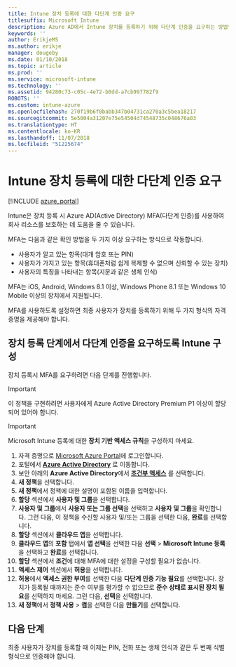 ```yaml
---
title: Intune 장치 등록에 대한 다단계 인증 요구
titlesuffix: Microsoft Intune
description: Azure AD에서 Intune 장치를 등록하기 위해 다단계 인증을 요구하는 방법입니다.
keywords: ''
author: ErikjeMS
ms.author: erikje
manager: dougeby
ms.date: 01/10/2018
ms.topic: article
ms.prod: ''
ms.service: microsoft-intune
ms.technology: ''
ms.assetid: 94280c73-c05c-4e72-b0dd-a7cb997782f9
ROBOTS: ''
ms.custom: intune-azure
ms.openlocfilehash: 270f19b6f0babb347b04731ca270a3c5bea18217
ms.sourcegitcommit: 5e5004a31207e75e54504d74548735c048676a03
ms.translationtype: HT
ms.contentlocale: ko-KR
ms.lasthandoff: 11/07/2018
ms.locfileid: "51225674"
---
```

# <a name="require-multi-factor-authentication-for-intune-device-enrollments"></a>Intune 장치 등록에 대한 다단계 인증 요구

[!INCLUDE [azure_portal](./includes/azure_portal.md)]

Intune은 장치 등록 시 Azure AD(Active Directory) MFA(다단계 인증)를 사용하여 회사 리소스를 보호하는 데 도움을 줄 수 있습니다.

MFA는 다음과 같은 확인 방법을 두 가지 이상 요구하는 방식으로 작동합니다.

- 사용자가 알고 있는 항목(대개 암호 또는 PIN)
- 사용자가 가지고 있는 항목(휴대폰처럼 쉽게 복제할 수 없으며 신뢰할 수 있는 장치)
- 사용자의 특징을 나타내는 항목(지문과 같은 생체 인식)

MFA는 iOS, Android, Windows 8.1 이상, Windows Phone 8.1 또는 Windows 10 Mobile 이상의 장치에서 지원됩니다.

MFA를 사용하도록 설정하면 최종 사용자가 장치를 등록하기 위해 두 가지 형식의 자격 증명을 제공해야 합니다.

## <a name="configure-intune-to-require-multi-factor-authentication-at-device-enrollment"></a>장치 등록 단계에서 다단계 인증을 요구하도록 Intune 구성

장치 등록시 MFA를 요구하려면 다음 단계를 진행합니다.

>[!Important]
>이 정책을 구현하려면 사용자에게 Azure Active Directory Premium P1 이상이 할당되어 있어야 합니다.

>[!Important]
>Microsoft Intune 등록에 대한 **장치 기반 액세스 규칙**을 구성하지 마세요.

1. 자격 증명으로 [Microsoft Azure Portal](https://portal.azure.com)에 로그인합니다.
2. 포털에서 **[Azure Active Directory](https://portal.azure.com/#blade/Microsoft_AAD_IAM/ActiveDirectoryMenuBlade/Overview)** 로 이동합니다.
3. 보안 아래의 **Azure Active Directory**에서 **[조건부 액세스](https://portal.azure.com/#blade/Microsoft_AAD_IAM/ConditionalAccessBlade/Policies)** 를 선택합니다.
4. **새 정책**을 선택합니다.
5. **새 정책**에서 정책에 대한 설명이 포함된 이름을 입력합니다.
6. **할당** 섹션에서 **사용자 및 그룹**을 선택합니다.
7. **사용자 및 그룹**에서 **사용자 또는 그룹 선택**을 선택하고 **사용자 및 그룹**을 확인합니다. 그런 다음, 이 정책을 수신할 사용자 및/또는 그룹을 선택한 다음, **완료**를 선택합니다.
8. **할당** 섹션에서 **클라우드 앱**을 선택합니다.
9. **클라우드 앱**의 **포함** 탭에서 **앱 선택**을 선택한 다음 **선택** > **Microsoft Intune 등록**을 선택하고 **완료**를 선택합니다.
10. **할당** 섹션에서 **조건**에 대해 MFA에 대한 설정을 구성할 필요가 없습니다.
11. **액세스 제어** 섹션에서 **허용**을 선택합니다.
12. **허용**에서 **액세스 권한 부여**를 선택한 다음 **다단계 인증 기능 필요**를 선택합니다. 장치가 등록될 때까지는 준수 여부를 평가할 수 없으므로 **준수 상태로 표시된 장치 필요**를 선택하지 마세요. 그런 다음, **선택**을 선택합니다.
13. **새 정책**에서 **정책 사용** > **켬**을 선택한 다음 **만들기**를 선택합니다.



## <a name="next-steps"></a>다음 단계

최종 사용자가 장치를 등록할 때 이제는 PIN, 전화 또는 생체 인식과 같은 두 번째 식별 형식으로 인증해야 합니다.
